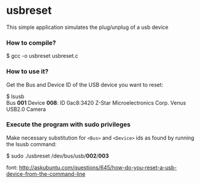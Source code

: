 # usbreset
This simple application simulates the plug/unplug of a usb device

### How to compile?
$ gcc -o usbreset usbreset.c

### How to use it?
Get the Bus and Device ID of the USB device you want to reset:

$ lsusb  
Bus **001** Device **008**: ID 0ac8:3420 Z-Star Microelectronics Corp. Venus USB2.0 Camera

### Execute the program with sudo privileges
Make necessary substitution for `<Bus>` and `<Device>` ids as found by running the lsusb command:

$ sudo  ./usbreset  /dev/bus/usb/**002**/**003**


font: http://askubuntu.com/questions/645/how-do-you-reset-a-usb-device-from-the-command-line
